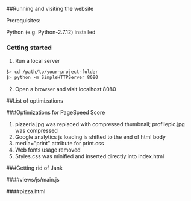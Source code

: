 ##Running  and visiting the website

Prerequisites:

Python (e.g. Python-2.7.12) installed


### Getting started

1. Run a local server

  ```bash
  $> cd /path/to/your-project-folder
  $> python -m SimpleHTTPServer 8080
  ```

2. Open a browser and visit localhost:8080

##List of optimizations

###Optimizations for PageSpeed Score

1. pizzeria.jpg was replaced with compressed thumbnail; profilepic.jpg was compressed
2. Google analytics js loading is shifted to the end of html body
3. media="print" attribute for print.css
4. Web fonts usage removed
5. Styles.css was minified and inserted directly into index.html

###Getting rid of Jank

####views/js/main.js

####pizza.html